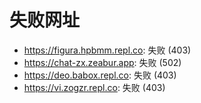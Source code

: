 # 失败网址
- https://figura.hpbmm.repl.co: 失败 (403)
- https://chat-zx.zeabur.app: 失败 (502)
- https://deo.babox.repl.co: 失败 (403)
- https://vi.zogzr.repl.co: 失败 (403)
